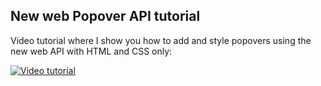 ## New web Popover API tutorial

Video tutorial where I show you how to add and style popovers using the new web API with HTML and CSS only:

[![Video tutorial](https://img.youtube.com/vi/pmcCZfrqZcI/0.jpg)](https://youtu.be/pmcCZfrqZcI)
